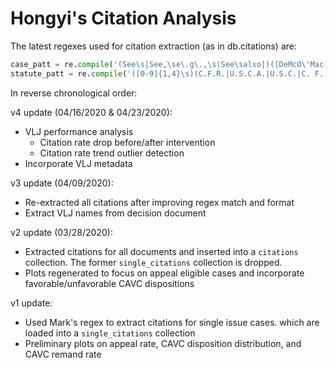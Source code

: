 # Hongyi's Citation Analysis

The latest regexes used for citation extraction (as in db.citations) are:
```python
case_patt = re.compile('(See\s|See,\se\.g\.,\s|See\salso|)([DeMcO\'Mac]*[A-Z][a-z]+\s[A-Z]?[a-z]*\s?v\.\s[DeMcO\'Mac]*[A-Z][a-z]+)([,\s]+|)(\d{1,4})\s(F.2d|F.3d|F.|Vet. App.|U.S.|F. Supp.|F.Supp.|F. Supp. 2d|F. Supp. 3d|F.Supp.2d|F.Supp.3d|F. Supp. 2d.|F. Supp. 3d.)(\s|\sat\s)(\d{1,4})[,\s]*(\d{1,4}[,\-\s]*\d*|)[,\-\s]*(\d*|)(\s?\([A-Za-z\.\s]*\d{4}\)|)')
statute_patt = re.compile('([0-9]{1,4}\s)(C.F.R.|U.S.C.A.|U.S.C.|C. F. R.|U. S. C.| U. S. C. A.)\s[\\xa7]*\s*(\d{1,4}[\.,\s]*\d{1,4}[\(\)A-Za-z\d]*)([,\s\d]*)(\([A-Za-z\.\s]*\d{4}\)|)')
```

In reverse chronological order:

v4 update (04/16/2020 & 04/23/2020):

- VLJ performance analysis
  - Citation rate drop before/after intervention
  - Citation rate trend outlier detection
- Incorporate VLJ metadata

v3 update (04/09/2020):

- Re-extracted all citations after improving regex match and format
- Extract VLJ names from decision document

v2 update (03/28/2020):

- Extracted citations for all documents and inserted into a `citations` collection. The former `single_citations` collection is dropped.
- Plots regenerated to focus on appeal eligible cases and incorporate favorable/unfavorable CAVC dispositions

v1 update:

- Used Mark's regex to extract citations for single issue cases. which are loaded into a `single_citations` collection
- Preliminary plots on appeal rate, CAVC disposition distribution, and CAVC remand rate

